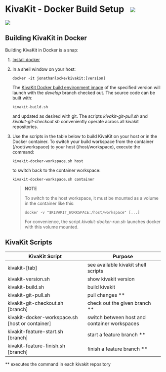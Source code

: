 # KivaKit - Docker Build Setup   <img src="https://www.kivakit.org/images/box-32.png" srcset="https://www.kivakit.org/images/box-32-2x.png 2x"/>

<img src="https://www.kivakit.org/images/horizontal-line-512.png" srcset="https://www.kivakit.org/images/horizontal-line-512-2x.png 2x"/>

## Building KivaKit in Docker

Building KivaKit in Docker is a snap:

1. [Install docker](https://docs.docker.com/get-docker/)
2. In a shell window on your host:

       docker -it jonathanlocke/kivakit:[version]

   The [KivaKit Docker build environment image]( https://hub.docker.com/repository/docker/jonathanlocke/kivakit) of the specified version will launch with the *develop* branch checked out. The source code can be built with:

       kivakit-build.sh

   and updated as desired with git. The scripts *kivakit-git-pull.sh* and *kivakit-git-checkout.sh* conveniently operate across all kivakit repositories.

3. Use the scripts in the table below to build KivaKit on your host or in the Docker container. To switch your build workspace from the container (/root/workspace) to your host (/host/workspace), execute the command:

       kivakit-docker-workspace.sh host

   to switch back to the container workspace:

       kivakit-docker-workspace.sh container

   > **NOTE**
   >
   > To switch to the host workspace, it must be mounted as a volume in the container like this:
   >
   >     docker -v "$KIVAKIT_WORKSPACE:/host/workspace" [...]
   >
   > For convenience, the script *kivakit-docker-run.sh* launches docker with this volume mounted.

## KivaKit Scripts

| KivaKit Script                                    | Purpose                                      |
|---------------------------------------------------|----------------------------------------------|
| kivakit-\[tab\]                                   | see available kivakit shell scripts          |
| kivakit-version.sh                                | show kivakit version                         |
| kivakit-build.sh                                  | build kivakit                                |
| kivakit-git-pull.sh                               | pull changes **                              |
| kivakit-git-checkout.sh \[branch\]                | check out the given branch **                |
| kivakit-docker-workspace.sh \[host or container\] | switch between host and container workspaces |
| kivakit-feature-start.sh \[branch\]               | start a feature branch **                    |
| kivakit-feature-finish.sh \[branch\]              | finish a feature branch **                   |

** executes the command in each kivakit repository
